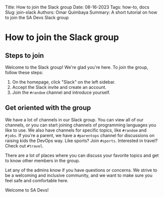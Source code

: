 Title: How to join the Slack group
Date: 08-16-2023
Tags: how-to, docs
Slug: join-slack
Authors: Omar Quimbaya
Summary: A short tutorial on how to join the SA Devs Slack group

# How to join the Slack group

## Steps to join

Welcome to the Slack group! We're glad you're here. To join the group, follow these steps:

1. On the homepage, click "Slack" on the left sidebar.
2. Accept the Slack invite and create an account.
3. Join the `#random` channel and introduce yourself.

## Get oriented with the group

We have a lot of channels in our Slack group. You can view all of our channels, or you can start joining channels of programming languages you like to use. We also have channels for specific topics, like `#random` and `#jobs`. If you're a parent, we have a `#parentops` channel for discussions on raising kids the DevOps way. Like sports? Join `#sports`. Interested in travel? Check out `#travel`.

There are a lot of places where you can discuss your favorite topics and get to know other members in the group.

Let any of the admins know if you have questions or concerns. We strive to be a welcoming and inclusive community, and we want to make sure you feel safe and comfortable here.

Welcome to SA Devs!
